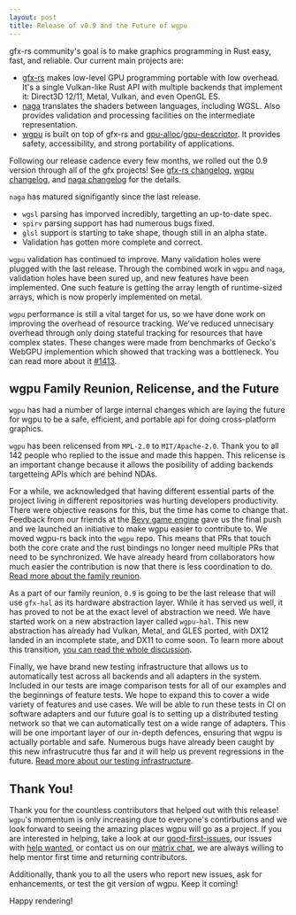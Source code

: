 ```yaml
---
layout: post
title: Release of v0.9 and the Future of wgpu
---
```


gfx-rs community's goal is to make graphics programming in Rust easy, fast, and reliable. Our current main projects are:

  - [gfx-rs](https://github.com/gfx-rs/gfx) makes low-level GPU programming portable with low overhead. It's a single Vulkan-like Rust API with multiple backends that implement it: Direct3D 12/11, Metal, Vulkan, and even OpenGL ES.
  - [naga](https://github.com/gfx-rs/naga) translates the shaders between languages, including WGSL. Also provides validation and processing facilities on the intermediate representation.
  - [wgpu](https://github.com/gfx-rs/wgpu) is built on top of gfx-rs and [gpu-alloc](https://github.com/zakarumych/gpu-alloc)/[gpu-descriptor](https://github.com/zakarumych/gpu-descriptor). It provides safety, accessibility, and strong portability of applications.

Following our release cadence every few months, we rolled out the 0.9 version through all of the gfx projects!
See [gfx-rs changelog](https://github.com/gfx-rs/gfx/blob/master/CHANGELOG.md#hal-090-18-06-2021), [wgpu changelog](https://github.com/gfx-rs/wgpu/blob/master/CHANGELOG.md#v09-2021-06-18), and [naga changelog](https://github.com/gfx-rs/naga/blob/master/CHANGELOG.md#v05-2021-06-18) for the details.

`naga` has matured signifigantly since the last release. 
 - `wgsl` parsing has imporved incredibly, targetting an up-to-date spec.
 - `spirv` parsing support has had numerous bugs fixed.
 - `glsl` support is starting to take shape, though still in an alpha state.
 - Validation has gotten more complete and correct.

`wgpu` validation has continued to improve. Many validation holes were plugged with the last release. Through the combined work in `wgpu` and `naga`, validation holes have been sured up, and new features have been implemented. One such feature is getting the array length of runtime-sized arrays, which is now properly implemented on metal.

`wgpu` performance is still a vital target for us, so we have done work on improving the overhead of resource tracking. We've reduced unnecisary overhead through only doing stateful tracking for resources that have complex states. These changes were made from benchmarks of Gecko's WebGPU implemention which showed that tracking was a bottleneck. You can read more about it [#1413](https://github.com/gfx-rs/wgpu/issues/1413).

## wgpu Family Reunion, Relicense, and the Future

`wgpu` has had a number of large internal changes which are laying the future for wgpu to be a safe, efficient, and portable api for doing cross-platform graphics.

`wgpu` has been relicensed from `MPL-2.0` to `MIT/Apache-2.0`. Thank you to all 142 people who replied to the issue and made this happen. This relicense is an important change because it allows the posibility of adding backends targetteing APIs which are behind NDAs.

For a while, we acknowledged that having different essential parts of the project living in different repositories was hurting developers productivity. There were objective reasons for this, but the time has come to change that. Feedback from our friends at the [Bevy game engine](https://bevyengine.org/) gave us the final push and we launched an initiative to make wgpu easier to contribute to. We moved wgpu-rs back into the `wgpu` repo. This means that PRs that touch both the core crate and the rust bindings no longer need multiple PRs that need to be synchronized. We have already heard from collaborators how much easier the contribution is now that there is less coordination to do. [Read more about the family reunion](https://github.com/gfx-rs/wgpu/milestone/9?closed=1).

As a part of our family reunion, `0.9` is going to be the last release that will use `gfx-hal` as its hardware abstraction layer. While it has served us well, it has proved to not be at the exact level of abstraction we need. We have started work on a new abstraction layer called `wgpu-hal`. This new abstraction has already had Vulkan, Metal, and GLES ported, with DX12 landed in an incomplete state, and DX11 to come soon. To learn more about this transition, [you can read the whole discussion](https://github.com/gfx-rs/gfx/discussions/3768).

Finally, we have brand new testing infrastructure that allows us to automatically test across all backends and all adapters in the system. Included in our tests are image comparison tests for all of our examples and the beginnings of feature tests. We hope to expand this to cover a wide variety of features and use cases. We will be able to run these tests in CI on software adapters and our future goal is to setting up a distributed testing network so that we can automatically test on a wide range of adapters. This will be one important layer of our in-depth defences, ensuring that wgpu is actually portable and safe. Numerous bugs have already been caught by this new infrastrucutre thus far and it will help us prevent regressions in the future. [Read more about our testing infrastructure](https://github.com/gfx-rs/wgpu/discussions/1611).

## Thank You!

Thank you for the countless contributors that helped out with this release! `wgpu`'s momentum is only increasing due to everyone's contirbutions and we look forward to seeing the amazing places wgpu will go as a project. If you are interested in helping, take a look at our [good-first-issues](https://github.com/gfx-rs/wgpu/issues?q=is%3Aissue+is%3Aopen+sort%3Aupdated-desc+label%3A%22good+first+issue%22), our issues with [help wanted](https://github.com/gfx-rs/wgpu/issues?q=is%3Aissue+is%3Aopen+sort%3Aupdated-desc+label%3A%22help+wanted%22), or contact us on our [matrix chat](https://matrix.to/#/#wgpu:matrix.org), we are always willing to help mentor first time and returning contributors.

Additionally, thank you to all the users who report new issues, ask for enhancements, or test the git version of wgpu. Keep it coming!

Happy rendering!
